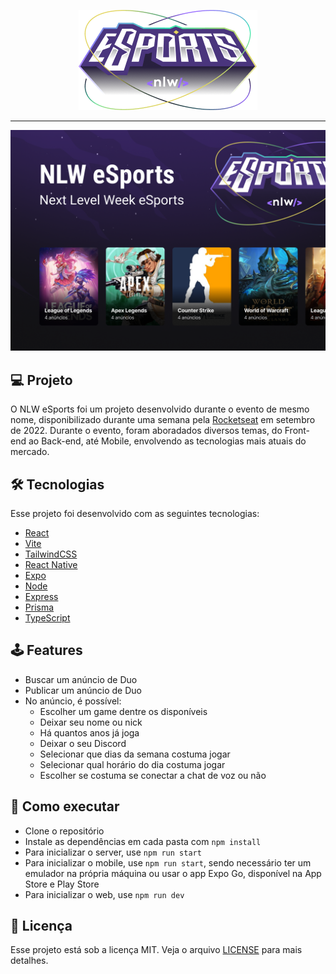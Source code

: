 <p align="center">
  <img alt="WAITERAPP" title="WAITERAPP" src=".github/logo.png" />
</p>

<hr />

<!-- <p align="center">
  <img alt="License" src="https://img.shields.io/static/v1?label=license&message=MIT&color=D73035&labelColor=000000">
</p> -->

![cover](.github/cover.png?style=flat)

## 💻 Projeto

O NLW eSports foi um projeto desenvolvido durante o evento de mesmo nome, disponibilizado durante uma semana pela [Rocketseat](https://www.rocketseat.com.br/) em setembro de 2022. Durante o evento, foram aboradados diversos temas, do Front-end ao Back-end, até Mobile, envolvendo as tecnologias mais atuais do mercado.

## 🛠️ Tecnologias

Esse projeto foi desenvolvido com as seguintes tecnologias:

- [React](https://reactjs.org)
- [Vite](https://vitejs.dev)
- [TailwindCSS](https://tailwindcss.com/)
- [React Native](https://reactnative.dev/)
- [Expo](https://expo.dev/)
- [Node](https://nodejs.org)
- [Express](https://expressjs.com/)
- [Prisma](https://www.prisma.io/)
- [TypeScript](https://www.typescriptlang.org)

## 🕹️ Features

- Buscar um anúncio de Duo
- Publicar um anúncio de Duo
- No anúncio, é possível:
  - Escolher um game dentre os disponíveis
  - Deixar seu nome ou nick
  - Há quantos anos já joga
  - Deixar o seu Discord
  - Selecionar que dias da semana costuma jogar
  - Selecionar qual horário do dia costuma jogar
  - Escolher se costuma se conectar a chat de voz ou não

<!-- ## 🔖 Layout

Você pode visualizar o layout do projeto através [desse link](https://www.figma.com/file/ge20pu3ofMOKoliUyKx1Nl/Move.it-1.0). É necessário ter conta no [Figma](http://figma.com/) para acessá-lo. -->

## 🚀 Como executar

- Clone o repositório
- Instale as dependências em cada pasta com `npm install`
- Para inicializar o server, use `npm run start`
- Para inicializar o mobile, use `npm run start`, sendo necessário ter um emulador na própria máquina ou usar o app Expo Go, disponível na App Store e Play Store
- Para inicializar o web, use `npm run dev`

## 📄 Licença

Esse projeto está sob a licença MIT. Veja o arquivo [LICENSE](LICENSE) para mais detalhes.

